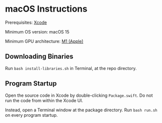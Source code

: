 # macOS Instructions

Prerequisites: [Xcode](https://developer.apple.com/xcode)

Minimum OS version: macOS 15

Minimum GPU architecture: [M1 (Apple)](https://en.wikipedia.org/wiki/Apple_silicon)

## Downloading Binaries

Run `bash install-libraries.sh` in Terminal, at the repo directory.

## Program Startup

Open the source code in Xcode by double-clicking `Package.swift`. Do not run the code from within the Xcode UI.

Instead, open a Terminal window at the package directory. Run `bash run.sh` on every program startup.

